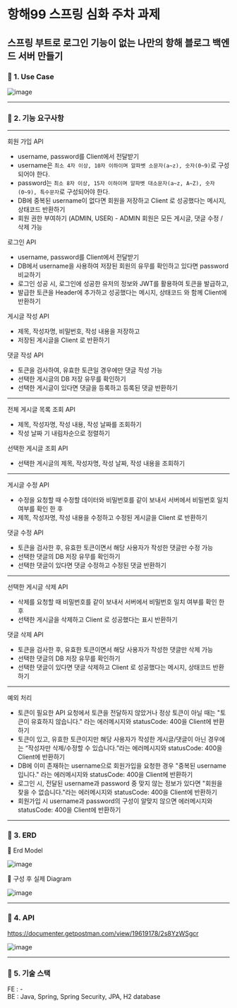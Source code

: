 # 항해99 스프링 심화 주차 과제 
## 스프링 부트로 로그인 기능이 없는 나만의 항해 블로그 백엔드 서버 만들기


### 📌 1. Use Case 
![image](https://user-images.githubusercontent.com/117708164/204476645-f6788e0e-5cdf-4929-9185-10f0f1544061.png)


----------------------------------------------------------------------------------------------------------------
### 📌 2. 기능 요구사항
----------------------------------------------------------------------------------------------------------------
회원 가입 API<br>

   - username, password를 Client에서 전달받기
   - username은  `최소 4자 이상, 10자 이하이며 알파벳 소문자(a~z), 숫자(0~9)`로 구성되어야 한다.
   - password는  `최소 8자 이상, 15자 이하이며 알파벳 대소문자(a~z, A~Z), 숫자(0~9), 특수문자`로 구성되어야 한다.
   - DB에 중복된 username이 없다면 회원을 저장하고 Client 로 성공했다는 메시지, 상태코드 반환하기
   - 회원 권한 부여하기 (ADMIN, USER) - ADMIN 회원은 모든 게시글, 댓글 수정 / 삭제 가능

로그인 API<br>
 
   - username, password를 Client에서 전달받기
   - DB에서 username을 사용하여 저장된 회원의 유무를 확인하고 있다면 password 비교하기
   - 로그인 성공 시, 로그인에 성공한 유저의 정보와 JWT를 활용하여 토큰을 발급하고, 
   - 발급한 토큰을 Header에 추가하고 성공했다는 메시지, 상태코드 와 함께 Client에 반환하기

게시글 작성 API<br>

 - 제목, 작성자명, 비밀번호, 작성 내용을 저장하고
 - 저장된 게시글을 Client 로 반환하기

댓글 작성 API<br>
   - 토큰을 검사하여, 유효한 토큰일 경우에만 댓글 작성 가능
   - 선택한 게시글의 DB 저장 유무를 확인하기
   - 선택한 게시글이 있다면 댓글을 등록하고 등록된 댓글 반환하기

----------------------------------------------------------------------------------------------------------------

전체 게시글 목록 조회 API<br>

 - 제목, 작성자명, 작성 내용, 작성 날짜를 조회하기
 - 작성 날짜 기 내림차순으로 정렬하기
 
선택한 게시글 조회 API<br>

 - 선택한 게시글의 제목, 작성자명, 작성 날짜, 작성 내용을 조회하기 

----------------------------------------------------------------------------------------------------------------

게시글 수정 API<br>

 - 수정을 요청할 때 수정할 데이터와 비밀번호를 같이 보내서 서버에서 비밀번호 일치 여부를 확인 한 후
 - 제목, 작성자명, 작성 내용을 수정하고 수정된 게시글을 Client 로 반환하기

댓글 수정 API<br>

   - 토큰을 검사한 후, 유효한 토큰이면서 해당 사용자가 작성한 댓글만 수정 가능
   - 선택한 댓글의 DB 저장 유무를 확인하기
   - 선택한 댓글이 있다면 댓글 수정하고 수정된 댓글 반환하기
      
----------------------------------------------------------------------------------------------------------------

선택한 게시글 삭제 API<br>

 - 삭제를 요청할 때 비밀번호를 같이 보내서 서버에서 비밀번호 일치 여부를 확인 한 후
 - 선택한 게시글을 삭제하고 Client 로 성공했다는 표시 반환하기
    
댓글 삭제 API<br>

   - 토큰을 검사한 후, 유효한 토큰이면서 해당 사용자가 작성한 댓글만 삭제 가능
   - 선택한 댓글의 DB 저장 유무를 확인하기
   - 선택한 댓글이 있다면 댓글 삭제하고 Client 로 성공했다는 메시지, 상태코드 반환하기

----------------------------------------------------------------------------------------------------------------
    
예외 처리
   - 토큰이 필요한 API 요청에서 토큰을 전달하지 않았거나 정상 토큰이 아닐 때는 "토큰이 유효하지 않습니다." 라는 에러메시지와 statusCode: 400을 Client에 반환하기
   - 토큰이 있고, 유효한 토큰이지만 해당 사용자가 작성한 게시글/댓글이 아닌 경우에는 “작성자만 삭제/수정할 수 있습니다.”라는 에러메시지와 statusCode: 400을 Client에 반환하기
   - DB에 이미 존재하는 username으로 회원가입을 요청한 경우 "중복된 username 입니다." 라는 에러메시지와 statusCode: 400을 Client에 반환하기
   - 로그인 시, 전달된 username과 password 중 맞지 않는 정보가 있다면 "회원을 찾을 수 없습니다."라는 에러메시지와 statusCode: 400을 Client에 반환하기
   - 회원가입 시 username과 password의 구성이 알맞지 않으면 에러메시지와 statusCode: 400을 Client에 반환하기 

----------------------------------------------------------------------------------------------------------------
### 📌 3. ERD

📍 Erd Model  

![image](https://user-images.githubusercontent.com/117708164/207763060-64a7f585-8ee9-4fb3-bb0f-f1c4224cb2a7.png)

📍 구성 후 실제 Diagram

![image](https://user-images.githubusercontent.com/117708164/207763220-0a3d948f-98e7-4831-a026-0cc29824c0a4.png)
   
----------------------------------------------------------------------------------------------------------------

### 📌 4. API

https://documenter.getpostman.com/view/19619178/2s8YzWSgcr

![image](https://user-images.githubusercontent.com/117708164/207765206-68ff1c99-fd09-4ec2-bcd0-a51024f7e90e.png)


----------------------------------------------------------------------------------------------------------------

### 📌 5. 기술 스택
FE : -  <br>
BE : Java, Spring, Spring Security, JPA, H2 database
